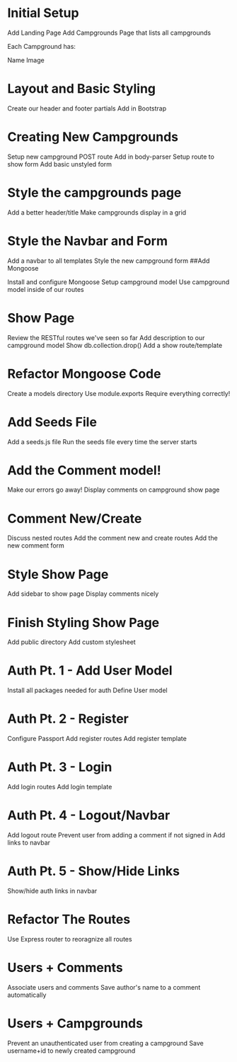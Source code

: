 
# Initial Setup

Add Landing Page
Add Campgrounds Page that lists all campgrounds

Each Campground has:

Name
Image

# Layout and Basic Styling

Create our header and footer partials
Add in Bootstrap

# Creating New Campgrounds

Setup new campground POST route
Add in body-parser
Setup route to show form
Add basic unstyled form
# Style the campgrounds page

Add a better header/title
Make campgrounds display in a grid
# Style the Navbar and Form

Add a navbar to all templates
Style the new campground form
##Add Mongoose

Install and configure Mongoose
Setup campground model
Use campground model inside of our routes
# Show Page

Review the RESTful routes we've seen so far
Add description to our campground model
Show db.collection.drop()
Add a show route/template
# Refactor Mongoose Code

Create a models directory
Use module.exports
Require everything correctly!
# Add Seeds File

Add a seeds.js file
Run the seeds file every time the server starts
# Add the Comment model!

Make our errors go away!
Display comments on campground show page
# Comment New/Create

Discuss nested routes
Add the comment new and create routes
Add the new comment form
# Style Show Page

Add sidebar to show page
Display comments nicely
# Finish Styling Show Page

Add public directory
Add custom stylesheet
# Auth Pt. 1 - Add User Model

Install all packages needed for auth
Define User model
# Auth Pt. 2 - Register

Configure Passport
Add register routes
Add register template
# Auth Pt. 3 - Login

Add login routes
Add login template
# Auth Pt. 4 - Logout/Navbar

Add logout route
Prevent user from adding a comment if not signed in
Add links to navbar
# Auth Pt. 5 - Show/Hide Links

Show/hide auth links in navbar
# Refactor The Routes

Use Express router to reoragnize all routes
# Users + Comments

Associate users and comments
Save author's name to a comment automatically
# Users + Campgrounds

Prevent an unauthenticated user from creating a campground
Save username+id to newly created campground
